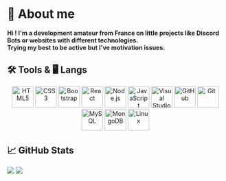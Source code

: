 # 👀 About me

**Hi ! I'm a development amateur from France on little projects like Discord Bots or websites with different technologies.**
<br />
**Trying my best to be active but I've motivation issues.**
<br />

## 🛠️ Tools & 🖥️ Langs
<div align="center">
  <img alt="HTML5" width="50px" height="50px" src="https://cdn.jsdelivr.net/gh/devicons/devicon/icons/html5/html5-original-wordmark.svg" />
  <img alt="CSS3" width="50px" height="50px" src="https://cdn.jsdelivr.net/gh/devicons/devicon/icons/css3/css3-original-wordmark.svg" />
  <img alt="Bootstrap" width="50px" height="50px" src="https://cdn.jsdelivr.net/gh/devicons/devicon/icons/bootstrap/bootstrap-original-wordmark.svg" />
  <img alt="React" width="50px" height="50px" src="https://cdn.jsdelivr.net/gh/devicons/devicon/icons/react/react-original-wordmark.svg" />
  <img alt="Node.js" width="50px" height="50px" src="https://cdn.jsdelivr.net/gh/devicons/devicon/icons/nodejs/nodejs-original.svg" />
  <img alt="JavaScript" width="50px" height="50px" src="https://cdn.jsdelivr.net/gh/devicons/devicon/icons/javascript/javascript-original.svg" />
  <img alt="Visual Studio" width="50px" height="50px" src="https://cdn.jsdelivr.net/gh/devicons/devicon/icons/visualstudio/visualstudio-plain.svg" />
  <img alt="GitHub" width="50px" height="50px" src="https://cdn.jsdelivr.net/gh/devicons/devicon/icons/github/github-original-wordmark.svg" />
  <img alt="Git" width="50px" height="50px" src="https://cdn.jsdelivr.net/gh/devicons/devicon/icons/git/git-plain-wordmark.svg" />
  <img alt="MySQL" width="50px" height="50px" src="https://cdn.jsdelivr.net/gh/devicons/devicon/icons/mysql/mysql-original-wordmark.svg" />
  <img alt="MongoDB" width="50px" height="50px" src="https://cdn.jsdelivr.net/gh/devicons/devicon/icons/mongodb/mongodb-original-wordmark.svg" />
  <img alt="Linux" width="50px" height="50px" src="https://cdn.jsdelivr.net/gh/devicons/devicon/icons/linux/linux-original.svg" />
</div>

## 📈 GitHub Stats
<div>
  <img src="https://github-readme-stats.vercel.app/api?username=SounaVR&show_icons=true&theme=github_dark&hide=contribs,issues" />
  <img src="https://github-readme-stats.vercel.app/api/top-langs/?username=SounaVR&layout=compact&langs_count=20&theme=github_dark&hide=lua,scss,python,shell"/>
</div>
